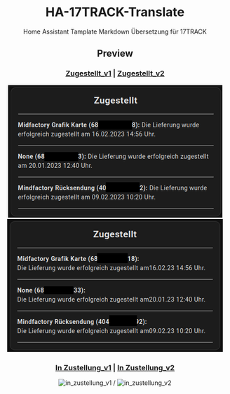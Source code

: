 # <center> HA-17TRACK-Translate

<center> Home Assistant Tamplate Markdown Übersetzung für 17TRACK 

## <center> Preview



### <center><a href="https://github.com/Morpheus2018/HA-17TRACK-Translate/blob/main/zugestellt_v1">Zugestellt_v1</a> | <a href="https://github.com/Morpheus2018/HA-17TRACK-Translate/blob/main/zugestellt_v2">Zugestellt_v2</a>

<p align="center">
<img src="https://github.com/Morpheus2018/HA-17TRACK-Translate/blob/main/png/zustellung_v1.png?raw=true" alt="zugestellt_v1">
<img src="https://github.com/Morpheus2018/HA-17TRACK-Translate/blob/main/png/zugestellt_v2.png?raw=true" alt="zugestellt_v2">

</p>

### <center><a href="https://github.com/Morpheus2018/HA-17TRACK-Translate/blob/main/in_zustellung_v1">In Zustellung_v1</a> | <a href="https://github.com/Morpheus2018/HA-17TRACK-Translate/blob/main/in_zustellung_v2">In Zustellung_v2</a>
<p align="center">
<img src="https://" alt="in_zustellung_v1"> / <img src="https://" alt="in_zustellung_v2">
</p> 
